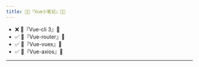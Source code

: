 ```yaml
---
title: 🐱‍💻『Vue小笔记』🐱‍💻
---
```


- ❌ 🍍『Vue-cli 3』🍍 
- ✅ 🍍『Vue-router』🍍 
- ✅ 🍍『Vue-vuex』🍍
- ✅ 🍍『Vue-axios』🍍
---
